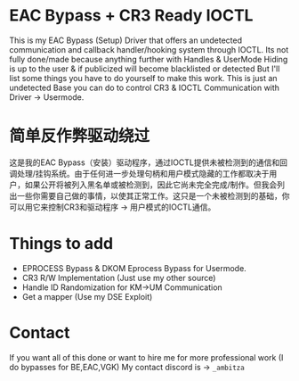 # EAC Bypass + CR3 Ready IOCTL
This is my EAC Bypass (Setup) Driver that offers an undetected communication and callback handler/hooking system through IOCTL. Its not fully done/made because anything further with Handles & UserMode Hiding is up to the user & if publicized will become blacklisted or detected But I'll list some things you have to do yourself to make this work. This is just an undetected Base you can do to control CR3 & IOCTL Communication with Driver -> Usermode.
# 简单反作弊驱动绕过
这是我的EAC Bypass（安装）驱动程序，通过IOCTL提供未被检测到的通信和回调处理/挂钩系统。由于任何进一步处理句柄和用户模式隐藏的工作都取决于用户，如果公开将被列入黑名单或被检测到，因此它尚未完全完成/制作。但我会列出一些你需要自己做的事情，以使其正常工作。这只是一个未被检测到的基础，你可以用它来控制CR3和驱动程序 -> 用户模式的IOCTL通信。
# Things to add
- EPROCESS Bypass & DKOM Eprocess Bypass for Usermode.
- CR3 R/W Implementation (Just use my other source)
- Handle ID Randomization for KM->UM Communication
- Get a mapper (Use my DSE Exploit)
# Contact
If you want all of this done or want to hire me for more professional work (I do bypasses for BE,EAC,VGK) My contact discord is -> `_ambitza`
